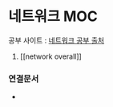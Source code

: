 ---
---

# 네트워크 MOC

공부 사이트 : [네트워크 공부 출처](http://www.kocw.net/home/cview.do?cid=6b984f376cfb8f70)


1. [[network overall]]






### 연결문서
- 
